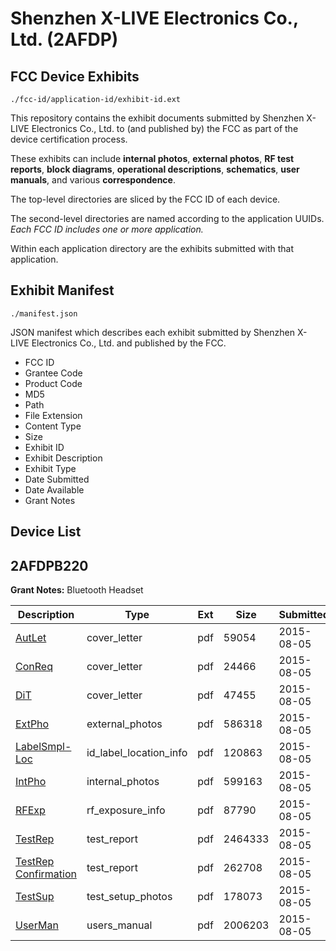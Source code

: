 # Shenzhen X-LIVE Electronics Co., Ltd. (2AFDP)
## FCC Device Exhibits

```
./fcc-id/application-id/exhibit-id.ext
```

This repository contains the exhibit documents submitted by Shenzhen X-LIVE Electronics Co., Ltd. to (and published by) the FCC as part of the device certification process.

These exhibits can include **internal photos**, **external photos**, **RF test reports**, **block diagrams**, **operational descriptions**, **schematics**, **user manuals**, and various **correspondence**.

The top-level directories are sliced by the FCC ID of each device.

The second-level directories are named according to the application UUIDs. *Each FCC ID includes one or more application.*

Within each application directory are the exhibits submitted with that application. 

## Exhibit Manifest

```
./manifest.json
```

JSON manifest which describes each exhibit submitted by Shenzhen X-LIVE Electronics Co., Ltd. and published by the FCC.

- FCC ID
- Grantee Code
- Product Code
- MD5
- Path
- File Extension
- Content Type
- Size
- Exhibit ID
- Exhibit Description
- Exhibit Type
- Date Submitted
- Date Available
- Grant Notes

## Device List
## 2AFDPB220
**Grant Notes:** Bluetooth Headset

| Description | Type | Ext | Size | Submitted | Available |
| ----------- | ---- | --- | ---- | --------- | --------- |
| [AutLet](2AFDPB220/6c3cc6b11ace532399621238e832ce3b/2704286.pdf) | cover_letter | pdf | 59054 | 2015-08-05 | 2015-08-05 |
| [ConReq](2AFDPB220/6c3cc6b11ace532399621238e832ce3b/2704287.pdf) | cover_letter | pdf | 24466 | 2015-08-05 | 2015-08-05 |
| [DiT](2AFDPB220/6c3cc6b11ace532399621238e832ce3b/2704301.pdf) | cover_letter | pdf | 47455 | 2015-08-05 | 2015-08-05 |
| [ExtPho](2AFDPB220/6c3cc6b11ace532399621238e832ce3b/2704289.pdf) | external_photos | pdf | 586318 | 2015-08-05 | 2015-08-05 |
| [LabelSmpl-Loc](2AFDPB220/6c3cc6b11ace532399621238e832ce3b/2704288.pdf) | id_label_location_info | pdf | 120863 | 2015-08-05 | 2015-08-05 |
| [IntPho](2AFDPB220/6c3cc6b11ace532399621238e832ce3b/2704290.pdf) | internal_photos | pdf | 599163 | 2015-08-05 | 2015-08-05 |
| [RFExp](2AFDPB220/6c3cc6b11ace532399621238e832ce3b/2704300.pdf) | rf_exposure_info | pdf | 87790 | 2015-08-05 | 2015-08-05 |
| [TestRep](2AFDPB220/6c3cc6b11ace532399621238e832ce3b/2704295.pdf) | test_report | pdf | 2464333 | 2015-08-05 | 2015-08-05 |
| [TestRep Confirmation](2AFDPB220/6c3cc6b11ace532399621238e832ce3b/2704296.pdf) | test_report | pdf | 262708 | 2015-08-05 | 2015-08-05 |
| [TestSup](2AFDPB220/6c3cc6b11ace532399621238e832ce3b/2704291.pdf) | test_setup_photos | pdf | 178073 | 2015-08-05 | 2015-08-05 |
| [UserMan](2AFDPB220/6c3cc6b11ace532399621238e832ce3b/2704297.pdf) | users_manual | pdf | 2006203 | 2015-08-05 | 2015-08-05 |
